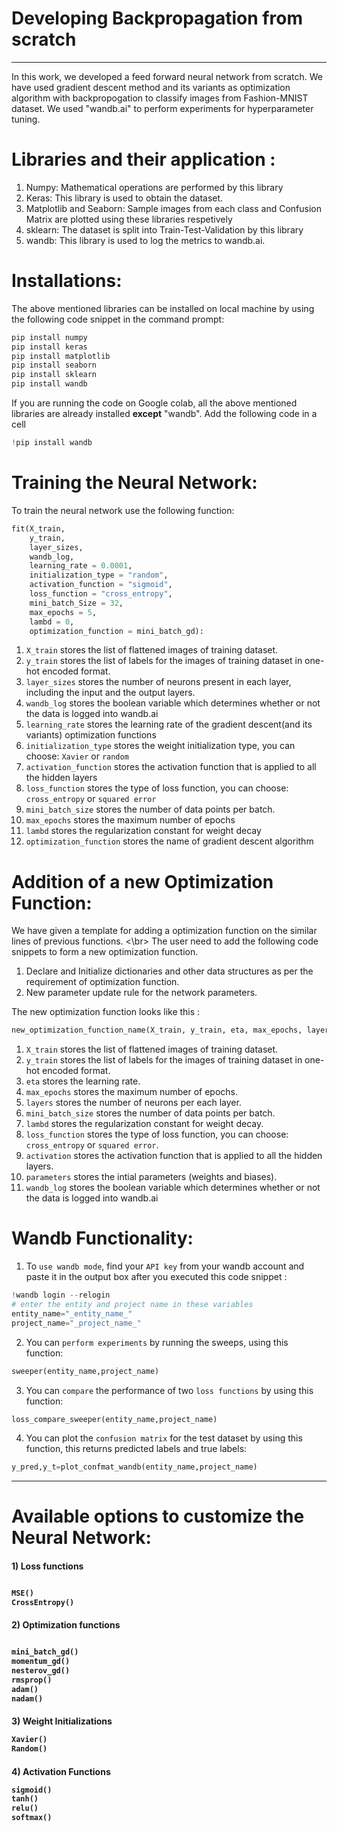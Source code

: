 # Developing Backpropagation from scratch
-----------------------------------------------------------
In this work, we developed a feed forward neural network from scratch. We have used gradient descent method and its variants as optimization algorithm with backpropogation to classify images from Fashion-MNIST dataset. We used "wandb.ai" to perform experiments for hyperparameter tuning. 
# Libraries and their application :
1. Numpy: Mathematical operations are performed by this library
2. Keras: This library is used to obtain the dataset.
3. Matplotlib and Seaborn: Sample images from each class and Confusion Matrix are plotted using these libraries respetively
4. sklearn: The dataset is split into Train-Test-Validation by this library
5. wandb: This library is used to log the metrics to wandb.ai.
# Installations:
The above mentioned libraries can be installed on local machine by using the following code snippet in the command prompt:
```python
pip install numpy
pip install keras
pip install matplotlib
pip install seaborn
pip install sklearn
pip install wandb
```
If you are running the code on Google colab, all the above mentioned libraries are already installed **except** "wandb". Add the following code in a cell
```python
!pip install wandb
```
# Training the Neural Network:
To train the neural network use the following function:
  ```python
  fit(X_train, 
      y_train,
      layer_sizes,
      wandb_log, 
      learning_rate = 0.0001, 
      initialization_type = "random", 
      activation_function = "sigmoid", 
      loss_function = "cross_entropy", 
      mini_batch_Size = 32, 
      max_epochs = 5, 
      lambd = 0,
      optimization_function = mini_batch_gd): 
  ```
  1. `X_train` stores the list of flattened images of training dataset.
  2. `y_train` stores the list of labels for the images of training dataset in one-hot encoded format.
  3. `layer_sizes` stores  the number of neurons present in each layer, including the input and the output layers.
  4. `wandb_log` stores the boolean variable which determines whether or not the data is logged into wandb.ai
  5. `learning_rate` stores the learning rate of the gradient descent(and its variants) optimization functions
  6. `initialization_type` stores the weight initialization type, you can choose: `Xavier` or `random`
  7. `activation_function` stores the activation function that is applied to all the hidden layers
  8. `loss_function` stores the type of loss function, you can choose: `cross_entropy` or `squared error`
  9. `mini_batch_size` stores the number of data points per batch.
  10. `max_epochs` stores the maximum number of epochs 
  11. `lambd` stores the regularization constant for weight decay
  12. `optimization_function` stores the name of gradient descent algorithm
   
# Addition of a new Optimization Function:
We have given a template for adding a optimization function on the similar lines of previous functions. 
<\br> The user need to add the following code snippets to form a new optimization function.
  1. Declare and Initialize dictionaries and other data structures as per the requirement of optimization function.
  2. New parameter update rule  for the network parameters.
 
 The new optimization function looks like this :
```python
new_optimization_function_name(X_train, y_train, eta, max_epochs, layers, mini_batch_size, lambd, loss_function, activation, parameters,wandb_log=False )
```
  1. `X_train` stores the list of flattened images of training dataset.
  2. `y_train` stores the list of labels for the images of training dataset in one-hot encoded format.
  3. `eta` stores the learning rate.
  4. `max_epochs` stores the maximum number of epochs.
  5. `layers` stores the number of neurons per each layer.
  6. `mini_batch_size` stores the number of data points per batch.
  7. `lambd` stores the regularization constant for weight decay.
  8. `loss_function` stores the type of loss function, you can choose: `cross_entropy` or `squared error`.
  9. `activation` stores the activation function that is applied to all the hidden layers.
  10. `parameters` stores the intial parameters (weights and biases).
  11. `wandb_log` stores the boolean variable which determines whether or not the data is logged into wandb.ai
  


# Wandb Functionality:

1. To `use wandb mode`, find your `API key` from your wandb account and paste it in the output box after you executed this code snippet :     
  ```python
!wandb login --relogin
# enter the entity and project name in these variables
entity_name="_entity_name_"
project_name="_project_name_"
  ```
2. You can `perform experiments` by running the sweeps, using this function:
```python
sweeper(entity_name,project_name)
```
3. You can `compare` the performance of two `loss functions` by using this function:
```python
loss_compare_sweeper(entity_name,project_name)
```
4. You can plot the `confusion matrix` for the test dataset by using this function, this returns predicted labels and true labels:
```python
y_pred,y_t=plot_confmat_wandb(entity_name,project_name)
``` 
--------------------------------------------------------------     
# Available options to customize the Neural Network:
  
<h4> 1) Loss functions
  
  ```python
  
  MSE()
  CrossEntropy()
  ```
<h4> 2) Optimization functions
  
  ```python
  
  mini_batch_gd()
  momentum_gd()
  nesterov_gd()
  rmsprop()
  adam()
  nadam()
  ```
<h4> 3) Weight Initializations
  
  ```python
  Xavier()
  Random()
  ```
<h4> 4) Activation Functions
  
  ```python
  sigmoid()
  tanh()
  relu()
  softmax()
  ```
